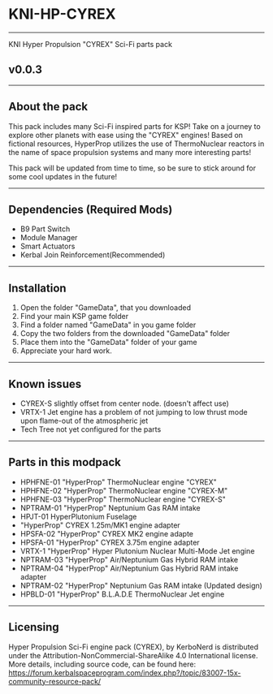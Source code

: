 # KNI-HP-CYREX


-------------------------
KNI Hyper Propulsion 
"CYREX" Sci-Fi parts pack

v0.0.3
-------------------------


--------------
About the pack
--------------

This pack includes many Sci-Fi inspired parts for KSP! Take on a journey 
to explore other planets with ease using the "CYREX" engines! Based on
 fictional resources, HyperProp utilizes the use of ThermoNuclear reactors
 in the name of space propulsion systems and many more interesting parts!
 
 This pack will be updated from time to time, so be sure to stick around
 for some cool updates in the future!

------------
Dependencies
(Required Mods)
------------

* B9 Part Switch
* Module Manager
* Smart Actuators
* Kerbal Join Reinforcement(Recommended)

------------
Installation
------------

1. Open the folder "GameData", that you downloaded
2. Find your main KSP game folder
3. Find a folder named "GameData" in you game folder
4. Copy the two folders from the downloaded "GameData" folder
5. Place them into the "GameData" folder of your game
6. Appreciate your hard work.

------------
Known issues
------------

* CYREX-S slightly offset from center node. (doesn't affect use)
* VRTX-1 Jet engine has a problem of not jumping to low thrust mode upon flame-out of the atmospheric jet
* Tech Tree not yet configured for the parts

---------------------
Parts in this modpack
---------------------

* HPHFNE-01 "HyperProp" ThermoNuclear engine "CYREX"
* HPHFNE-02 "HyperProp" ThermoNuclear engine "CYREX-M"
* HPHFNE-03 "HyperProp" ThermoNuclear engine "CYREX-S"
* NPTRAM-01 "HyperProp" Neptunium Gas RAM intake
* HPJT-01 HyperPlutonium Fuselage
* "HyperProp" CYREX 1.25m/MK1 engine adapter
* HPSFA-02 "HyperProp" CYREX MK2 engine adapte
* HPSFA-01 "HyperProp" CYREX 3.75m engine adapter
* VRTX-1 "HyperProp" Hyper Plutonium Nuclear Multi-Mode Jet engine
* NPTRAM-03 "HyperProp" Air/Neptunium Gas Hybrid RAM intake
* NPTRAM-04 "HyperProp" Air/Neptunium Gas Hybrid RAM intake adapter
* NPTRAM-02 "HyperProp" Neptunium Gas RAM intake (Updated design)
* HPBLD-01 "HyperProp" B.L.A.D.E ThermoNuclear Jet engine

---------
Licensing
---------

 Hyper Propulsion Sci-Fi engine pack (CYREX), by KerboNerd is distributed under the 
 Attribution-NonCommercial-ShareAlike 4.0 International license. 
 More details, including source code, can be found here: 
 https://forum.kerbalspaceprogram.com/index.php?/topic/83007-15x-community-resource-pack/
